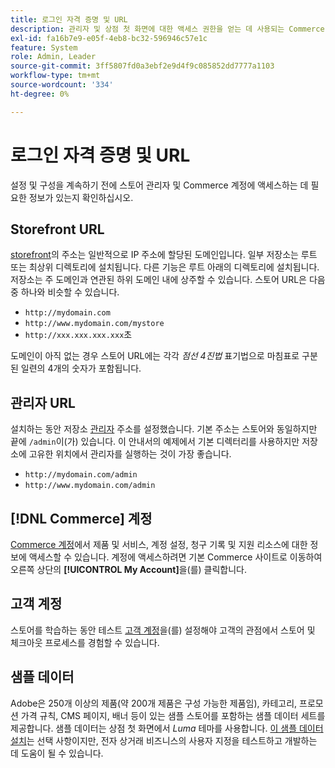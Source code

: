 ```yaml
---
title: 로그인 자격 증명 및 URL
description: 관리자 및 상점 첫 화면에 대한 액세스 권한을 얻는 데 사용되는 Commerce URL 및 계정 자격 증명에 대해 알아봅니다.
exl-id: fa16b7e9-e05f-4eb8-bc32-596946c57e1c
feature: System
role: Admin, Leader
source-git-commit: 3ff5807fd0a3ebf2e9d4f9c085852dd7777a1103
workflow-type: tm+mt
source-wordcount: '334'
ht-degree: 0%

---
```


# 로그인 자격 증명 및 URL

설정 및 구성을 계속하기 전에 스토어 관리자 및 Commerce 계정에 액세스하는 데 필요한 정보가 있는지 확인하십시오.

## Storefront URL

[storefront](storefront.md)의 주소는 일반적으로 IP 주소에 할당된 도메인입니다. 일부 저장소는 루트 또는 최상위 디렉토리에 설치됩니다. 다른 기능은 루트 아래의 디렉토리에 설치됩니다. 저장소는 주 도메인과 연관된 하위 도메인 내에 상주할 수 있습니다. 스토어 URL은 다음 중 하나와 비슷할 수 있습니다.

- `http://mydomain.com`
- `http://www.mydomain.com/mystore`
- `http://xxx.xxx.xxx.xxx`초

도메인이 아직 없는 경우 스토어 URL에는 각각 _점선 4진법_ 표기법으로 마침표로 구분된 일련의 4개의 숫자가 포함됩니다.

## 관리자 URL

설치하는 동안 저장소 [관리자](admin.md) 주소를 설정했습니다. 기본 주소는 스토어와 동일하지만 끝에 `/admin`이(가) 있습니다. 이 안내서의 예제에서 기본 디렉터리를 사용하지만 저장소에 고유한 위치에서 관리자를 실행하는 것이 가장 좋습니다.

- `http://mydomain.com/admin`
- `http://www.mydomain.com/admin`

## [!DNL Commerce] 계정

[Commerce 계정](commerce-account-create.md)에서 제품 및 서비스, 계정 설정, 청구 기록 및 지원 리소스에 대한 정보에 액세스할 수 있습니다. 계정에 액세스하려면 기본 Commerce 사이트로 이동하여 오른쪽 상단의 **[!UICONTROL My Account]**&#x200B;을(를) 클릭합니다.

## 고객 계정

스토어를 학습하는 동안 테스트 [고객 계정](../customers/account-dashboard.md)을(를) 설정해야 고객의 관점에서 스토어 및 체크아웃 프로세스를 경험할 수 있습니다.

## 샘플 데이터

Adobe은 250개 이상의 제품(약 200개 제품은 구성 가능한 제품임), 카테고리, 프로모션 가격 규칙, CMS 페이지, 배너 등이 있는 샘플 스토어를 포함하는 샘플 데이터 세트를 제공합니다. 샘플 데이터는 상점 첫 화면에서 _Luma_ 테마를 사용합니다. [이 샘플 데이터 설치](https://experienceleague.adobe.com/docs/commerce-operations/installation-guide/next-steps/sample-data/overview.html?lang=ko)는 선택 사항이지만, 전자 상거래 비즈니스의 사용자 지정을 테스트하고 개발하는 데 도움이 될 수 있습니다.
